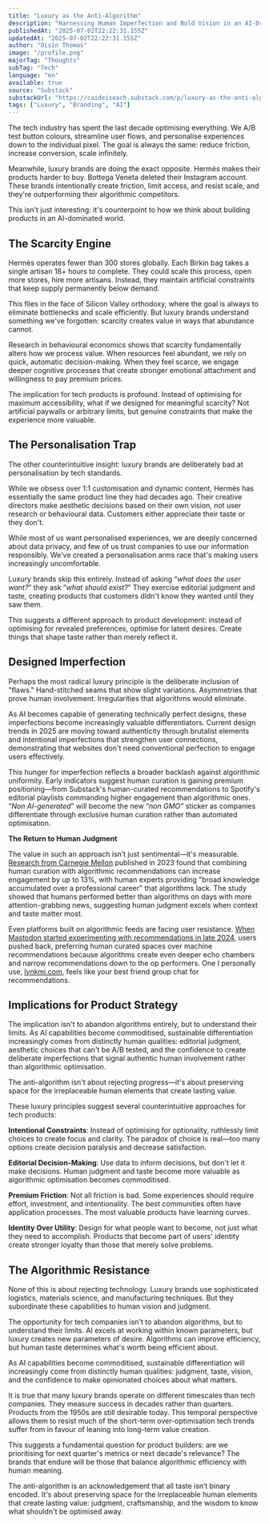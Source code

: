 ```yaml
---
title: "Luxury as the Anti-Algorithm"
description: "Harnessing Human Imperfection and Bold Vision in an AI-Driven World"
publishedAt: "2025-07-02T22:22:31.155Z"
updatedAt: "2025-07-02T22:22:31.155Z"
author: "Oisín Thomas"
image: "/profile.png"
majorTag: "Thoughts"
subTag: "Tech"
language: "en"
available: true
source: "Substack"
substackUrl: "https://caideiseach.substack.com/p/luxury-as-the-anti-algorithm"
tags: ["Luxury", "Branding", "AI"]
---
```


The tech industry has spent the last decade optimising everything. We A/B test button colours, streamline user flows, and personalise experiences down to the individual pixel. The goal is always the same: reduce friction, increase conversion, scale infinitely.

Meanwhile, luxury brands are doing the exact opposite. Hermès makes their products harder to buy. Bottega Veneta deleted their Instagram account. These brands intentionally create friction, limit access, and resist scale, and they're outperforming their algorithmic competitors.

This isn't just interesting: it's counterpoint to how we think about building products in an AI-dominated world.

The Scarcity Engine
-------------------

Hermès operates fewer than 300 stores globally. Each Birkin bag takes a single artisan 18+ hours to complete. They could scale this process, open more stores, hire more artisans. Instead, they maintain artificial constraints that keep supply permanently below demand.

This flies in the face of Silicon Valley orthodoxy, where the goal is always to eliminate bottlenecks and scale efficiently. But luxury brands understand something we've forgotten: scarcity creates value in ways that abundance cannot.

Research in behavioural economics shows that scarcity fundamentally alters how we process value. When resources feel abundant, we rely on quick, automatic decision-making. When they feel scarce, we engage deeper cognitive processes that create stronger emotional attachment and willingness to pay premium prices.

The implication for tech products is profound. Instead of optimising for maximum accessibility, what if we designed for meaningful scarcity? Not artificial paywalls or arbitrary limits, but genuine constraints that make the experience more valuable.

The Personalisation Trap
------------------------

The other counterintuitive insight: luxury brands are deliberately bad at personalisation by tech standards.

While we obsess over 1:1 customisation and dynamic content, Hermès has essentially the same product line they had decades ago. Their creative directors make aesthetic decisions based on their own vision, not user research or behavioural data. Customers either appreciate their taste or they don't.


While most of us want personalised experiences, we are deeply concerned about data privacy, and few of us trust companies to use our information responsibly. We've created a personalisation arms race that's making users increasingly uncomfortable.

Luxury brands skip this entirely. Instead of asking “_what does the user want?_” they ask “_what should exist?_” They exercise editorial judgment and taste, creating products that customers didn't know they wanted until they saw them.

This suggests a different approach to product development: instead of optimising for revealed preferences, optimise for latent desires. Create things that shape taste rather than merely reflect it.

Designed Imperfection
---------------------

Perhaps the most radical luxury principle is the deliberate inclusion of "flaws." Hand-stitched seams that show slight variations. Asymmetries that prove human involvement. Irregularities that algorithms would eliminate.

As AI becomes capable of generating technically perfect designs, these imperfections become increasingly valuable differentiators. Current design trends in 2025 are moving toward authenticity through brutalist elements and intentional imperfections that strengthen user connections, demonstrating that websites don't need conventional perfection to engage users effectively.

This hunger for imperfection reflects a broader backlash against algorithmic uniformity. Early indicators suggest human curation is gaining premium positioning—from Substack's human-curated recommendations to Spotify's editorial playlists commanding higher engagement than algorithmic ones. “_Non AI-generated_” will become the new “_non GMO”_ sticker as companies differentiate through exclusive human curation rather than automated optimisation.

**The Return to Human Judgment**

The value in such an approach isn’t just sentimental—it's measurable. [Research from Carnegie Mellon](https://phys.org/news/2023-11-algorithmic-technology-human-curation-online.html#google_vignette) published in 2023 found that combining human curation with algorithmic recommendations can increase engagement by up to 13%, with human experts providing "broad knowledge accumulated over a professional career" that algorithms lack. The study showed that humans performed better than algorithms on days with more attention-grabbing news, suggesting human judgment excels when context and taste matter most.

Even platforms built on algorithmic feeds are facing user resistance. [When Mastodon started experimenting with recommendations in late 2024](https://hamatti.org/posts/human-curation-over-algorithmic-recommendations/), users pushed back, preferring human curated spaces over machine recommendations because algorithms create even deeper echo chambers and narrow recommendations down to the op performers. One I personally use, [lynkmi.com](http://lynkmi.com), feels like your best friend group chat for recommendations.

Implications for Product Strategy
---------------------------------

The implication isn't to abandon algorithms entirely, but to understand their limits. As AI capabilities become commoditised, sustainable differentiation increasingly comes from distinctly human qualities: editorial judgment, aesthetic choices that can't be A/B tested, and the confidence to create deliberate imperfections that signal authentic human involvement rather than algorithmic optimisation.

The anti-algorithm isn't about rejecting progress—it's about preserving space for the irreplaceable human elements that create lasting value.

These luxury principles suggest several counterintuitive approaches for tech products:

**Intentional Constraints**: Instead of optimising for optionality, ruthlessly limit choices to create focus and clarity. The paradox of choice is real—too many options create decision paralysis and decrease satisfaction.

**Editorial Decision-Making**: Use data to inform decisions, but don't let it make decisions. Human judgment and taste become more valuable as algorithmic optimisation becomes commoditised.

**Premium Friction**: Not all friction is bad. Some experiences should require effort, investment, and intentionality. The best communities often have application processes. The most valuable products have learning curves.

**Identity Over Utility**: Design for what people want to become, not just what they need to accomplish. Products that become part of users' identity create stronger loyalty than those that merely solve problems.

The Algorithmic Resistance
--------------------------

None of this is about rejecting technology. Luxury brands use sophisticated logistics, materials science, and manufacturing techniques. But they subordinate these capabilities to human vision and judgment.

The opportunity for tech companies isn't to abandon algorithms, but to understand their limits. AI excels at working within known parameters, but luxury creates new parameters of desire. Algorithms can improve efficiency, but human taste determines what's worth being efficient about.

As AI capabilities become commoditised, sustainable differentiation will increasingly come from distinctly human qualities: judgment, taste, vision, and the confidence to make opinionated choices about what matters.

It is true that many luxury brands operate on different timescales than tech companies. They measure success in decades rather than quarters. Products from the 1950s are still desirable today. This temporal perspective allows them to resist much of the short-term over-optimisation tech trends suffer from in favour of leaning into long-term value creation.

This suggests a fundamental question for product builders: are we prioritising for next quarter's metrics or next decade's relevance? The brands that endure will be those that balance algorithmic efficiency with human meaning.

The anti-algorithm is an acknowledgement that all taste isn’t binary encoded. It's about preserving space for the irreplaceable human elements that create lasting value: judgment, craftsmanship, and the wisdom to know what shouldn't be optimised away.
